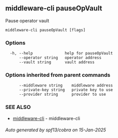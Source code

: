 ## middleware-cli pauseOpVault

Pause operator vault

```
middleware-cli pauseOpVault [flags]
```

### Options

```
  -h, --help              help for pauseOpVault
      --operator string   operator address
      --vault string      vault address
```

### Options inherited from parent commands

```
      --middleware string    middleware address
      --private-key string   private key to use
      --provider string      provider to use
```

### SEE ALSO

* [middleware-cli](../middleware-cli.md)	 - middleware-cli

###### Auto generated by spf13/cobra on 15-Jan-2025
